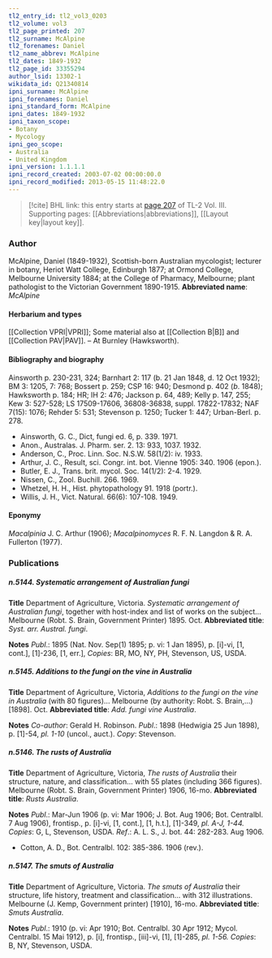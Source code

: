 ```yaml
---
tl2_entry_id: tl2_vol3_0203
tl2_volume: vol3
tl2_page_printed: 207
tl2_surname: McAlpine
tl2_forenames: Daniel
tl2_name_abbrev: McAlpine
tl2_dates: 1849-1932
tl2_page_id: 33355294
author_lsid: 13302-1
wikidata_id: Q21340814
ipni_surname: McAlpine
ipni_forenames: Daniel
ipni_standard_form: McAlpine
ipni_dates: 1849-1932
ipni_taxon_scope: 
- Botany
- Mycology
ipni_geo_scope: 
- Australia
- United Kingdom
ipni_version: 1.1.1.1
ipni_record_created: 2003-07-02 00:00:00.0
ipni_record_modified: 2013-05-15 11:48:22.0
---
```



> [!cite] BHL link: this entry starts at [page 207](https://www.biodiversitylibrary.org/page/33355294) of TL-2 Vol. III.
> Supporting pages: [[Abbreviations|abbreviations]], [[Layout key|layout key]].

### Author

McAlpine, Daniel (1849-1932), Scottish-born Australian mycologist; lecturer in botany, Heriot Watt College, Edinburgh 1877; at Ormond College, Melbourne University 1884; at the College of Pharmacy, Melbourne; plant pathologist to the Victorian Government 1890-1915. 
**Abbreviated name**: *McAlpine*

#### Herbarium and types

[[Collection VPRI|VPRI]]; Some material also at [[Collection B|B]] and [[Collection PAV|PAV]]. – At Burnley (Hawksworth).

#### Bibliography and biography

Ainsworth p. 230-231, 324; Barnhart 2: 117 (b. 21 Jan 1848, d. 12 Oct 1932); BM 3: 1205, 7: 768; Bossert p. 259; CSP 16: 940; Desmond p. 402 (*b*. 1848); Hawksworth p. 184; HR; IH 2: 476; Jackson p. 64, 489; Kelly p. 147, 255; Kew 3: 527-528; LS 17509-17606, 36808-36838, suppl. 17822-17832; NAF 7(15): 1076; Rehder 5: 531; Stevenson p. 1250; Tucker 1: 447; Urban-Berl. p. 278.
- Ainsworth, G. C., Dict, fungi ed. 6, p. 339. 1971.
- Anon., Australas. J. Pharm. ser. 2. 13: 933, 1037. 1932.
- Anderson, C., Proc. Linn. Soc. N.S.W. 58(1/2): iv. 1933.
- Arthur, J. C., Result, sci. Congr. int. bot. Vienne 1905: 340. 1906 (epon.).
- Butler, E. J., Trans. brit. mycol. Soc. 14(1/2): 2-4. 1929.
- Nissen, C., Zool. Buchill. 266. 1969.
- Whetzel, H. H., Hist. phytopathology 91. 1918 (portr.).
- Willis, J. H., Vict. Natural. 66(6): 107-108. 1949.

#### Eponymy

*Macalpinia* J. C. Arthur (1906); *Macalpinomyces* R. F. N. Langdon & R. A. Fullerton (1977).

### Publications

##### n.5144. Systematic arrangement of Australian fungi

**Title**
Department of Agriculture, Victoria. *Systematic arrangement of Australian fungi*, together with host-index and list of works on the subject... Melbourne (Robt. S. Brain, Government Printer) 1895. Oct.
**Abbreviated title**: *Syst. arr. Austral. fungi*.

**Notes**
*Publ*.: 1895 (Nat. Nov. Sep(1) 1895; p. vi: 1 Jan 1895), p. \[i\]-vi, \[1, cont.\], \[1\]-236, \[1, err.\], *Copies*: BR, MO, NY, PH, Stevenson, US, USDA.

##### n.5145. Additions to the fungi on the vine in Australia

**Title**
Department of Agriculture, Victoria, *Additions to the fungi on the vine in Australia* (with 80 figures)... Melbourne (by authority: Robt. S. Brain,...) \[1898\]. Oct.
**Abbreviated title**: *Add. fungi vine Australia*.

**Notes**
*Co-author*: Gerald H. Robinson.
*Publ*.: 1898 (Hedwigia 25 Jun 1898), p. \[1\]-54, *pl. 1-10* (uncol., auct.). *Copy*: Stevenson.

##### n.5146. The rusts of Australia

**Title**
Department of Agriculture, Victoria, *The rusts of Australia* their structure, nature, and classification... with 55 plates (including 366 figures). Melbourne (Robt. S. Brain, Government Printer) 1906, 16-mo.
**Abbreviated title**: *Rusts Australia*.

**Notes**
*Publ*.: Mar-Jun 1906 (p. vi: Mar 1906; J. Bot. Aug 1906; Bot. Centralbl. 7 Aug 1906), frontisp., p. \[i\]-vi, \[1, cont.\], \[1, h.t.\], \[1\]-349, *pl. A-J, 1-44.* *Copies*: G, L, Stevenson, USDA.
*Ref*.: A. L. S., J. bot. 44: 282-283. Aug 1906.
- Cotton, A. D., Bot. Centralbl. 102: 385-386. 1906 (rev.).

##### n.5147. The smuts of Australia

**Title**
Department of Agriculture, Victoria. *The smuts of Australia* their structure, life history, treatment and classification... with 312 illustrations. Melbourne (J. Kemp, Government printer) \[1910\], 16-mo.
**Abbreviated title**: *Smuts Australia*.

**Notes**
*Publ*.: 1910 (p. vi: Apr 1910; Bot. Centralbl. 30 Apr 1912; Mycol. Centralbl. 15 Mai 1912), p. \[i\], frontisp., \[iii\]-vi, \[1\], \[1\]-285, *pl. 1-56. Copies*: B, NY, Stevenson, USDA.


